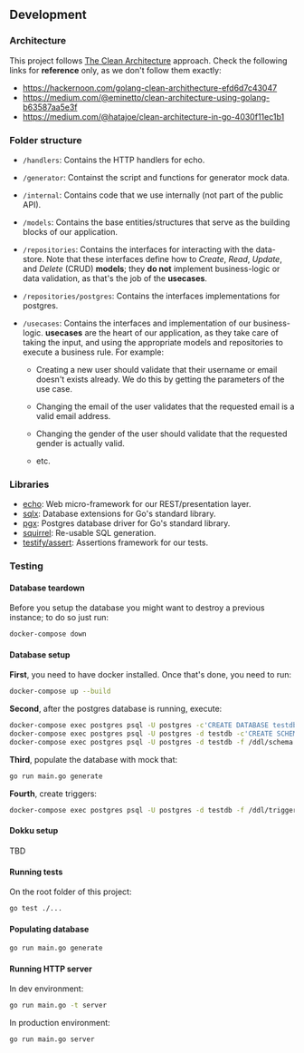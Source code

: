## Development

### Architecture

[clean-architecture]: https://blog.cleancoder.com/uncle-bob/2012/08/13/the-clean-architecture.html

This project follows [The Clean Architecture][clean-architecture] approach. Check the following
links for **reference** only, as we don't follow them exactly:

- https://hackernoon.com/golang-clean-archithecture-efd6d7c43047
- https://medium.com/@eminetto/clean-architecture-using-golang-b63587aa5e3f
- https://medium.com/@hatajoe/clean-architecture-in-go-4030f11ec1b1

### Folder structure

- `/handlers`: Contains the HTTP handlers for echo.

- `/generator`: Containst the script and functions for generator mock data.

- `/internal`: Contains code that we use internally (not part of the public API).

- `/models`: Contains the base entities/structures that serve as the building
blocks of our application.

- `/repositories`: Contains the interfaces for interacting with the data-store.
Note that these interfaces define how to *Create*, *Read*, *Update*, and
*Delete* (CRUD) **models**; they **do not** implement business-logic or data
validation, as that's the job of the **usecases**.

- `/repositories/postgres`: Contains the interfaces implementations for postgres.

- `/usecases`: Contains the interfaces and implementation of our business-logic.
**usecases** are the heart of our application, as they take care of taking the
input, and using the appropriate models and repositories to execute a business
rule. For example:

  - Creating a new user should validate that their username or email doesn't
  exists already. We do this by getting the parameters of the use case.

  - Changing the email of the user validates that the requested email is a
  valid email address.

  - Changing the gender of the user should validate that the requested gender
  is actually valid.

  - etc.

### Libraries

[echo]: https://github.com/labstack/echo
[sqlx]: https://github.com/jmoiron/sqlx
[pgx]: https://github.com/JackC/pgx
[squirrel]: https://github.com/Masterminds/squirrel
[testify/assert]: https://github.com/stretchr/testify

- [echo][echo]: Web micro-framework for our REST/presentation layer.
- [sqlx][sqlx]: Database extensions for Go's standard library.
- [pgx][pgx]: Postgres database driver for Go's standard library.
- [squirrel][squirrel]: Re-usable SQL generation.
- [testify/assert]: Assertions framework for our tests.

### Testing

#### Database teardown

Before you setup the database you might want to destroy a previous instance;
to do so just run:

```sh
docker-compose down
```

#### Database setup

**First**, you need to have docker installed. Once that's done, you need to run:

```sh
docker-compose up --build
```

**Second**, after the postgres database is running, execute:

```sh
docker-compose exec postgres psql -U postgres -c'CREATE DATABASE testdb'
docker-compose exec postgres psql -U postgres -d testdb -c'CREATE SCHEMA theme_park'
docker-compose exec postgres psql -U postgres -d testdb -f /ddl/schema.sql
```

**Third**, populate the database with mock that:

```sh
go run main.go generate
```

**Fourth**, create triggers:

```sh
docker-compose exec postgres psql -U postgres -d testdb -f /ddl/triggers.sql
```

#### Dokku setup

TBD

#### Running tests

On the root folder of this project:

```sh
go test ./...
```

#### Populating database

```sh
go run main.go generate
```

#### Running HTTP server

In dev environment:

```sh
go run main.go -t server
```

In production environment:

```sh
go run main.go server
```
